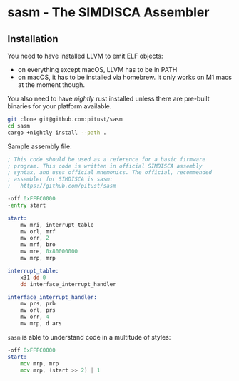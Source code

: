 # sasm - The SIMDISCA Assembler

## Installation
You need to have installed LLVM to emit ELF objects:
 - on everything except macOS, LLVM has to be in PATH
 - on macOS, it has to be installed via homebrew. It only works on M1 macs at the moment though.

You also need to have _nightly_ rust installed unless there are pre-built binaries for your platform available.
```sh
git clone git@github.com:pitust/sasm
cd sasm
cargo +nightly install --path .
```

Sample assembly file:
```asm
; This code should be used as a reference for a basic firmware
; program. This code is written in official SIMDISCA assembly
; syntax, and uses official mnemonics. The official, recommended
; assembler for SIMDISCA is sasm:
;   https://github.com/pitust/sasm

-off 0xFFFC0000
-entry start

start:
    mv mri, interrupt_table
    mv orl, mrf
    mv orr, 2
    mv mrf, bro
    mv mre, 0x80000000
    mv mrp, mrp

interrupt_table:
    x31 dd 0
    dd interface_interrupt_handler

interface_interrupt_handler:
    mv prs, prb
    mv orl, prs
    mv orr, 4
    mv mrp, d ars    
```
`sasm` is able to understand code in a multitude of styles:
```asm
-off 0xFFFC0000
start:
    mov mrp, mrp
    mov mrp, (start >> 2) | 1
```